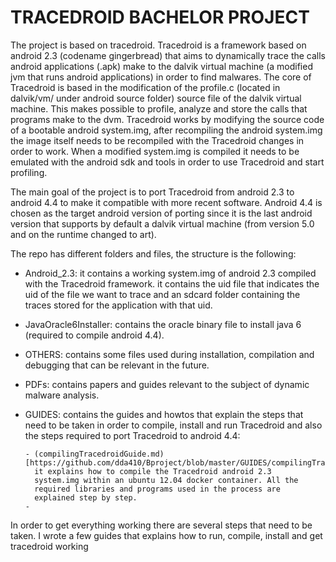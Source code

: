 # TRACEDROID BACHELOR PROJECT

The project is based on tracedroid. Tracedroid is a framework based on
android 2.3 (codename gingerbread) that aims to dynamically trace the
calls android applications (.apk) make to the dalvik virtual machine
(a modified jvm that runs android applications) in order to find
malwares. The core of Tracedroid is based in the modification of the
profile.c (located in dalvik/vm/ under android source folder) source
file of the dalvik virtual machine. This makes possible to profile,
analyze and store the calls that programs make to the dvm. Tracedroid
works by modifying the source code of a bootable android system.img,
after recompiling the android system.img the image itself needs to be
recompiled with the Tracedroid changes in order to work. When a
modified system.img is compiled it needs to be emulated with the
android sdk and tools in order to use Tracedroid and start profiling.

The main goal of the project is to port Tracedroid from android 2.3 to
android 4.4 to make it compatible with more recent software. Android
4.4 is chosen as the target android version of porting since it is the
last android version that supports by default a dalvik virtual machine
(from version 5.0 and on the runtime changed to art).

The repo has different folders and files, the structure is the
following:

- Android_2.3: it contains a working system.img of android 2.3
  compiled with the Tracedroid framework. it contains the uid file
  that indicates the uid of the file we want to trace and an sdcard
  folder containing the traces stored for the application with that
  uid. 
- JavaOracle6Installer: contains the oracle binary file to install
  java 6 (required to compile android 4.4).
- OTHERS: contains some files used during installation, compilation
  and debugging that can be relevant in the future.
- PDFs: contains papers and guides relevant to the subject of dynamic
  malware analysis. 
- GUIDES: contains the guides and howtos that explain the steps that
  need to be taken in order to compile, install and run Tracedroid and
  also the steps required to port Tracedroid to android 4.4:
	  
	  - (compilingTracedroidGuide.md)[https://github.com/dda410/Bproject/blob/master/GUIDES/compilingTracedroidGuide.md]:
		it explains how to compile the Tracedroid android 2.3
		system.img within an ubuntu 12.04 docker container. All the
		required libraries and programs used in the process are
		explained step by step. 
	  - 

	


In order to get everything working there are several steps that need
to be taken. I wrote a few guides that explains how to run, compile,
install and get tracedroid working

